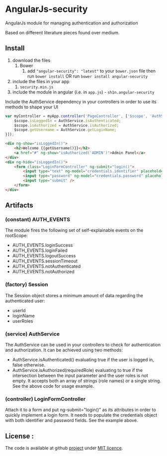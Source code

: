 # AngularJs-security
AngularJs module for managing authentication and authorization

Based on different literature pieces found over medium.

## Install
1. download the files
	1. Bower
		1. add `"angular-security": "latest"` to your `bower.json` file then run `bower install` OR run `bower install angular-security`
2. include the files in your app
	1. `security.min.js`
3. include the module in angular (i.e. in `app.js`) - `sh1n.angular-security`

Include the AuthService dependency in your controllers in order to use its methods to shape your UI
```javascript
var myController = myApp.controller('PageController', ['$scope', 'AuthService', function($scope, AuthService){
    $scope.isLoggedIn = AuthService.isAuthenticated;
    $scope.isAuthorized = AuthService.isAuthorized;
    $scope.getUsername = AuthService.getLoginName;
}]);
```
```html
<div ng-show="isLoggedIn()">
    <h2>Welcome {{getUsername()}}</h2>
    <a href="#" ng-show="isAuthorized('ADMIN')">Admin Panel</a>
</div>
<div ng-hide="isLoggedIn()">
    <form class="LoginFormController" ng-submit="login()">
        <input type="text" ng-model="credentials.identifier" placeholder="Identifier"/>
        <input type="password" ng-model="credentials.password" placeholder="Password"/>
        <input type="submit" />
    </form>
</div>
```


## Artifacts

### (constant) AUTH_EVENTS

The module fires the following set of self-explainable events on the rootScope:

* AUTH_EVENTS.loginSuccess
* AUTH_EVENTS.loginFailed
* AUTH_EVENTS.logoutSuccess
* AUTH_EVENTS.sessionTimeout
* AUTH_EVENTS.notAuthenticated
* AUTH_EVENTS.notAuthorized


### (factory) Session

The Session object stores a minimum amount of data regarding the authenticated user:

* userId
* loginName
* userRoles

### (service) AuthService
The AuthService can be used in your controllers to check for authentication and authorization. It can be achieved using two methods:

* AuthService.isAuthenticated() evaluating true if the user is logged in, false otherwise.
* AuthService.isAuthorized(requiredRole) evaluating to true if the intersection between the input parameter and the user roles is not empty. It accepts both an array of strings (role names) or a single string. See the above code for usage example.

### (controller) LoginFormController

Attach it to a form and put ng-submit="login()" as its attributes in order to quickly implement a login form. It needs to populate the credentials object with both identifier and password fields. See the example above.

## License :

The code is available at github [project][home] under [MIT licence][4].

 [home]: https://github.com/Sh1n/angular-security
 [4]: http://revolunet.mit-license.org
